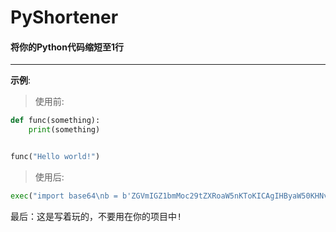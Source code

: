 # PyShortener  
#### 将你的Python代码缩短至1行  
------------------------
__示例__:  
> 使用前:
```python
def func(something):
    print(something)


func("Hello world!")
```
    
> 使用后:
```python
exec("import base64\nb = b'ZGVmIGZ1bmMoc29tZXRoaW5nKToKICAgIHByaW50KHNvbWV0aGluZykKCgpmdW5jKCJIZWxsbyB3b3JsZCEiKQo='\nexec(base64.b64decode(b.decode('utf-8')).decode('utf-8'))")
```

<kbd>最后：这是写着玩的，不要用在你的项目中!</kbd>
